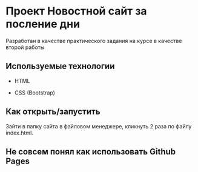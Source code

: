 # Проект Новостной сайт за посление дни

Разработан в качестве практического задания на курсе в качестве второй работы 

## Используемые технологии

* HTML

* CSS (Bootstrap)

## Как открыть/запустить

Зайти в папку сайта в файловом менеджере, кликнуть 2 раза по файлу index.html.

## Не совсем понял как использовать Github Pages